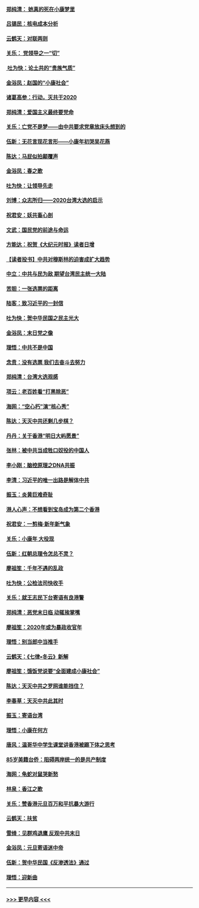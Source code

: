 #### [郑纯清： 她真的死在小康梦里](../pages/nsc993/n11806623.md?t=01201655) 
#### [吕锡民：核电成本分析](../pages/nsc993/n11806284.md?t=01201655) 
#### [云鹤天：对联两则](../pages/nsc993/n11805957.md?t=01201655) 
#### [关乐： 党领导之一“切”](../pages/nsc993/n11804505.md?t=01201655) 
#### [ 吐为快：论土共的“贵族气质”](../pages/nsc993/n11804490.md?t=01201655) 
#### [金浴凤：赵国的“小康社会”](../pages/nsc993/n11804452.md?t=01201655) 
#### [诸葛高参：行动，灭共于2020](../pages/nsc993/n11804120.md?t=01201655) 
#### [郑纯清：爱国主义最终要党命](../pages/nsc993/n11802197.md?t=01201655) 
#### [关乐：亡党不是梦——由中共要求党章放床头想到的](../pages/nsc993/n11802156.md?t=01201655) 
#### [伍新：无花言现花言形——小康年初哭吴花燕](../pages/nsc993/n11800044.md?t=01201655) 
#### [陈达：马屁似拍颠覆声](../pages/nsc993/n11800010.md?t=01201655) 
#### [金浴凤：春之歌](../pages/nsc993/n11797687.md?t=01201655) 
#### [吐为快：让领导先走](../pages/nsc993/n11797512.md?t=01201655) 
#### [刘博：众志所归——2020台湾大选的启示](../pages/nsc993/n11796878.md?t=01201655) 
#### [祝君安：妖共畜心剖](../pages/nsc993/n11794273.md?t=01201655) 
#### [文武：国民党的前途与命运](../pages/nsc993/n11794198.md?t=01201655) 
#### [方能达：祝贺《大纪元时报》读者日增](../pages/nsc993/n11793807.md?t=01201655) 
#### [【读者投书】中共对穆斯林的迫害成扩大趋势](../pages/nsc993/n11791371.md?t=01201655) 
#### [中立：中共与民为敌 期望台湾民主统一大陆](../pages/nsc993/n11790392.md?t=01201655) 
#### [苦胆：一张选票的距离](../pages/nsc993/n11788914.md?t=01201655) 
#### [陆客：致习近平的一封信](../pages/nsc993/n11788867.md?t=01201655) 
#### [吐为快：贺中华民国之民主光大](../pages/nsc993/n11788618.md?t=01201655) 
#### [金浴凤：末日党之像](../pages/nsc993/n11787475.md?t=01201655) 
#### [理悟：中共不是中国](../pages/nsc993/n11787463.md?t=01201655) 
#### [念贲：没有选票  我们去奋斗去努力](../pages/nsc993/n11787398.md?t=01201655) 
#### [郑纯清：台湾大选观感](../pages/nsc993/n11786210.md?t=01201655) 
#### [项云：老百姓看“打黑除恶”](../pages/nsc993/n11785398.md?t=01201655) 
#### [海网：“空心朽”演“核心秀”](../pages/nsc993/n11783874.md?t=01201655) 
#### [陈达：天灭中共还剩几步棋？](../pages/nsc993/n11783719.md?t=01201655) 
#### [丹丹：关于香港“明日大屿愿景”](../pages/nsc993/n11783273.md?t=01201655) 
#### [张林：被中共当成牲口奴役的中国人](../pages/nsc993/n11782397.md?t=01201655) 
#### [李小刚：脑控原理之DNA共振](../pages/nsc993/n11780962.md?t=01201655) 
#### [李清：习近平的唯一出路是解体中共](../pages/nsc993/n11780866.md?t=01201655) 
#### [振玉：炎黄巨难奇耻](../pages/nsc993/n11779632.md?t=01201655) 
#### [港人心声：不想看到宝岛成为第二个香港](../pages/nsc993/n11778817.md?t=01201655) 
#### [祝君安：一剪梅‧新年新气象](../pages/nsc993/n11776340.md?t=01201655) 
#### [关乐：小康年 大役现](../pages/nsc993/n11774213.md?t=01201655) 
#### [伍新：红朝总理令怎总不灵？](../pages/nsc993/n11770813.md?t=01201655) 
#### [廖祖笙：千年不遇的乱政](../pages/nsc993/n11770373.md?t=01201655) 
#### [吐为快：公检法司快收手](../pages/nsc993/n11770359.md?t=01201655) 
#### [关乐：就王志民下台寄语有良港警](../pages/nsc993/n11769903.md?t=01201655) 
#### [郑纯清：恶党末日临 动辄挨掌嘴](../pages/nsc993/n11769356.md?t=01201655) 
#### [廖祖笙：2020年或为暴政收官年](../pages/nsc993/n11768216.md?t=01201655) 
#### [理悟：别当郎中当推手](../pages/nsc993/n11768243.md?t=01201655) 
#### [云鹤天：《七律▪冬云》新解](../pages/nsc993/n11768204.md?t=01201655) 
#### [廖祖笙：饿饭党说要“全面建成小康社会”](../pages/nsc993/n11767482.md?t=01201655) 
#### [陈达：天灭中共之罗网谁能挡住？](../pages/nsc993/n11767465.md?t=01201655) 
#### [李春草：天灭中共此其时](../pages/nsc993/n11767452.md?t=01201655) 
#### [振玉：寄语台湾](../pages/nsc993/n11767432.md?t=01201655) 
#### [理悟：小康在何方](../pages/nsc993/n11767394.md?t=01201655) 
#### [唐风：温哥华中学生课堂讲香港被踢下体之思考](../pages/nsc993/n11766848.md?t=01201655) 
#### [85岁美籍台侨：阻碍两岸统一的是共产制度](../pages/nsc993/n11765043.md?t=01201655) 
#### [海网：龟蛇对鼠哭新愁](../pages/nsc993/n11764895.md?t=01201655) 
#### [林泉：香江之歌](../pages/nsc993/n11764415.md?t=01201655) 
#### [关乐：赞香港元旦百万和平抗暴大游行](../pages/nsc993/n11764382.md?t=01201655) 
#### [云鹤天：扶贫](../pages/nsc993/n11764245.md?t=01201655) 
#### [雪绮：见群鸡退鹰  反观中共末日](../pages/nsc993/n11762112.md?t=01201655) 
#### [金浴凤：元旦寄语迷中帝](../pages/nsc993/n11761788.md?t=01201655) 
#### [伍新：贺中华民国《反渗透法》通过](../pages/nsc993/n11761994.md?t=01201655) 
#### [理悟：迎新曲](../pages/nsc993/n11761152.md?t=01201655) 

----
#### [ >>> 更早内容 <<< ](../indexes/nsc993-earlier.md)

